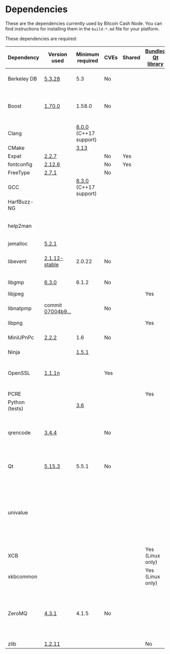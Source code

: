 Dependencies
============

These are the dependencies currently used by Bitcoin Cash Node. You can find
instructions for installing them in the `build-*.md` file for your platform.

These dependencies are required:

| Dependency | Version used | Minimum required | CVEs | Shared | [Bundled Qt library](https://doc.qt.io/qt-5/configure-options.html) | Purpose | Description |
| --- | --- | --- | --- | --- | --- |--- | --- |
| Berkeley DB | [5.3.28](http://www.oracle.com/technetwork/database/database-technologies/berkeleydb/downloads/index.html) | 5.3 | No |  |  | Wallet storage | Only needed when wallet enabled  |
| Boost | [1.70.0](http://www.boost.org/users/download/) | 1.58.0 | No |  |  |  Utility          | Library for threading, data structures, etc
| Clang |  | [8.0.0](http://llvm.org/releases/download.html) (C++17 support) |  |  |  |  |  |
| CMake |  | [3.13](https://cmake.org/download/) |  |  |  |  |  |
| Expat | [2.2.7](https://libexpat.github.io/) |  | No | Yes |  |  |  |
| fontconfig | [2.12.6](https://www.freedesktop.org/software/fontconfig/release/) |  | No | Yes |  |  |  |
| FreeType | [2.7.1](http://download.savannah.gnu.org/releases/freetype) |  | No |  |  |  |  |
| GCC |  | [8.3.0](https://gcc.gnu.org/) (C++17 support) |  |  |  |  |  |
| HarfBuzz-NG |  |  |  |  |  |  |  |
| help2man |  |  |  |  |  | Manpages | Optional, used for building manpages |
| jemalloc | [5.2.1](https://github.com/jemalloc/jemalloc/releases) |  |  |  |  |
| libevent | [2.1.12-stable](https://github.com/libevent/libevent/releases) | 2.0.22 | No |  |  |  Networking       | OS independent asynchronous networking |
| libgmp | [6.3.0](https://gmplib.org/download/gmp/) | 6.1.2 | No |  |  |  Math       | Large integer support |
| libjpeg |  |  |  |  | Yes |  |  |
| libnatpmp | commit [07004b9...](https://github.com/miniupnp/libnatpmp/commit/07004b97cf691774efebe70404cf22201e4d330d) |  | No |  |  | NAT-PMP Support  | Firewall-jumping support |
| libpng |  |  |  |  | Yes |  |  |
| MiniUPnPc | [2.2.2](http://miniupnp.free.fr/files) | 1.6 | No |  |  | UPnP Support     | Firewall-jumping support |
| Ninja |  | [1.5.1](https://github.com/ninja-build/ninja/releases) |  |  |  |  |  |
| OpenSSL | [1.1.1n](https://www.openssl.org/source) |  | Yes |  |  | Crypto | Random Number Generation, Elliptic Curve Cryptography
| PCRE |  |  |  |  | Yes |  |  |
| Python (tests) |  | [3.6](https://www.python.org/downloads) |  |  |  |  |  |
| qrencode | [3.4.4](https://fukuchi.org/works/qrencode) |  | No |  |  | QR codes in GUI  | Optional for generating QR codes (only needed when GUI enabled)
| Qt | [5.15.3](https://download.qt.io/official_releases/qt/) | 5.5.1 | No |  |  |  GUI              | GUI toolkit (only needed when GUI enabled) |
| univalue |||||   | Utility          | JSON parsing and encoding (bundled version will be used unless --with-system-univalue passed to configure)
| XCB |  |  |  |  | Yes (Linux only) |  |  |
| xkbcommon |  |  |  |  | Yes (Linux only) |  |  |
| ZeroMQ | [4.3.1](https://github.com/zeromq/libzmq/releases) | 4.1.5 | No |  |  | ZMQ notification | Optional, allows generating ZMQ notifications (requires ZMQ version >= 4.1.5)
| zlib | [1.2.11](http://zlib.net/) |  |  |  | No |  |  |
